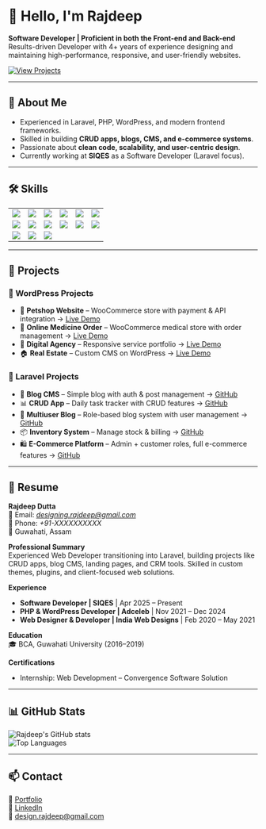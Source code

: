 # 👋 Hello, I'm Rajdeep  

**Software Developer | Proficient in both the Front-end and Back-end**  
Results-driven Developer with 4+ years of experience designing and maintaining high-performance, responsive, and user-friendly websites.  

[![View Projects](https://d-rajdeep.github.io/#projects)](#projects)  

---

## 📖 About Me  
- Experienced in Laravel, PHP, WordPress, and modern frontend frameworks.  
- Skilled in building **CRUD apps, blogs, CMS, and e-commerce systems**.  
- Passionate about **clean code, scalability, and user-centric design**.  
- Currently working at **SIQES** as a Software Developer (Laravel focus).  

---

## 🛠 Skills  

<div align="center">

<table>
  <tr>
    <td><img src="https://img.shields.io/badge/HTML5-E34F26?style=for-the-badge&logo=html5&logoColor=white"></td>
    <td><img src="https://img.shields.io/badge/CSS3-1572B6?style=for-the-badge&logo=css3&logoColor=white"></td>
    <td><img src="https://img.shields.io/badge/JavaScript-F7DF1E?style=for-the-badge&logo=javascript&logoColor=black"></td>
    <td><img src="https://img.shields.io/badge/Bootstrap-7952B3?style=for-the-badge&logo=bootstrap&logoColor=white"></td>
    <td><img src="https://img.shields.io/badge/Git-F05032?style=for-the-badge&logo=git&logoColor=white"></td>
    <td><img src="https://img.shields.io/badge/PHP-777BB4?style=for-the-badge&logo=php&logoColor=white"></td>
  </tr>
  <tr>
    <td><img src="https://img.shields.io/badge/API-005571?style=for-the-badge&logo=fastapi"></td>
    <td><img src="https://img.shields.io/badge/WordPress-21759B?style=for-the-badge&logo=wordpress&logoColor=white"></td>
    <td><img src="https://img.shields.io/badge/WooCommerce-96588A?style=for-the-badge&logo=woocommerce&logoColor=white"></td>
    <td><img src="https://img.shields.io/badge/Tailwind_CSS-38B2AC?style=for-the-badge&logo=tailwind-css&logoColor=white"></td>
    <td><img src="https://img.shields.io/badge/Laravel-FF2D20?style=for-the-badge&logo=laravel&logoColor=white"></td>
    <td><img src="https://img.shields.io/badge/MySQL-4479A1?style=for-the-badge&logo=mysql&logoColor=white"></td>
  </tr>
  <tr>
    <td><img src="https://img.shields.io/badge/Figma-F24E1E?style=for-the-badge&logo=figma&logoColor=white"></td>
    <td><img src="https://img.shields.io/badge/Elementor-92003B?style=for-the-badge&logo=elementor&logoColor=white"></td>
    <td><img src="https://img.shields.io/badge/SEO-4285F4?style=for-the-badge&logo=google&logoColor=white"></td>
  </tr>
</table>

</div>


---

## 📂 Projects  

### 🔹 WordPress Projects  
- 🛒 **Petshop Website** – WooCommerce store with payment & API integration → [Live Demo](https://nextlevelpets.in)  
- 💊 **Online Medicine Order** – WooCommerce medical store with order management → [Live Demo](https://oukhodexpress.com)  
- 💼 **Digital Agency** – Responsive service portfolio → [Live Demo](https://adceleb.in)  
- 🏠 **Real Estate** – Custom CMS on WordPress → [Live Demo](https://a2zflats.com)  

### 🔹 Laravel Projects  
- 📰 **Blog CMS** – Simple blog with auth & post management → [GitHub](https://github.com/d-rajdeep/blog-cms-laravel.git)  
- 📊 **CRUD App** – Daily task tracker with CRUD features → [GitHub](https://github.com/d-rajdeep/crud-app-laravel.git)  
- 👥 **Multiuser Blog** – Role-based blog system with user management → [GitHub](https://github.com/d-rajdeep/blog-app.git)  
- 📦 **Inventory System** – Manage stock & billing → [GitHub](https://github.com/d-rajdeep/inventory-system-php.git)  
- 🛍 **E-Commerce Platform** – Admin + customer roles, full e-commerce features → [GitHub](https://github.com/d-rajdeep/tech_store.git)  

---

## 📑 Resume  

**Rajdeep Dutta**  
📧 Email: *designing.rajdeep@gmail.com*  
📱 Phone: *+91-XXXXXXXXXX*  
📍 Guwahati, Assam  

**Professional Summary**  
Experienced Web Developer transitioning into Laravel, building projects like CRUD apps, blog CMS, landing pages, and CRM tools. Skilled in custom themes, plugins, and client-focused web solutions.  

**Experience**  
- **Software Developer | SIQES** | Apr 2025 – Present  
- **PHP & WordPress Developer | Adceleb** | Nov 2021 – Dec 2024  
- **Web Designer & Developer | India Web Designs** | Feb 2020 – May 2021  

**Education**  
🎓 BCA, Guwahati University (2016–2019)  

**Certifications**  
- Internship: Web Development – Convergence Software Solution  

---

## 📊 GitHub Stats  

![Rajdeep's GitHub stats](https://github-readme-stats.vercel.app/api?username=d-rajdeep&show_icons=true&theme=radical)  
![Top Languages](https://github-readme-stats.vercel.app/api/top-langs/?username=d-rajdeep&layout=compact&theme=radical)  

---

## 📫 Contact  

💼 [Portfolio](https://d-rajdeep.github.io/)  
🔗 [LinkedIn](https://www.linkedin.com/in/d-rajdeep/)  
📧 design.rajdeep@gmail.com  

